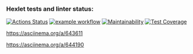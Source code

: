 ### Hexlet tests and linter status:
[![Actions Status](https://github.com/ViktorSitnikov97/java-project-71/actions/workflows/hexlet-check.yml/badge.svg)](https://github.com/ViktorSitnikov97/java-project-71/actions) [![example workflow](https://github.com/ViktorSitnikov97/java-project-71/actions/workflows/main.yml/badge.svg)](https://github.com/ViktorSitnikov97/java-project-71/actions)
[![Maintainability](https://api.codeclimate.com/v1/badges/e9575cc8fa04dbb25e5f/maintainability)](https://codeclimate.com/github/ViktorSitnikov97/java-project-71/maintainability) [![Test Coverage](https://api.codeclimate.com/v1/badges/e9575cc8fa04dbb25e5f/test_coverage)](https://codeclimate.com/github/ViktorSitnikov97/java-project-71/test_coverage)

https://asciinema.org/a/643611

https://asciinema.org/a/644190
